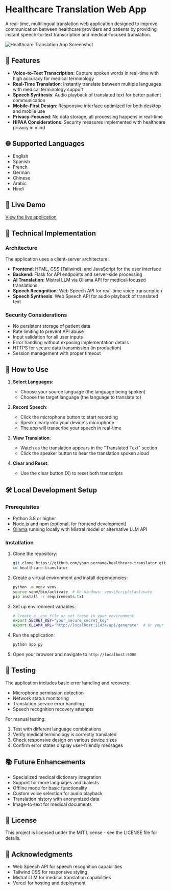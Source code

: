 # Healthcare Translation Web App

A real-time, multilingual translation web application designed to improve communication between healthcare providers and patients by providing instant speech-to-text transcription and medical-focused translation.

![Healthcare Translation App Screenshot](https://via.placeholder.com/800x450.png?text=Healthcare+Translation+App)

## 🏥 Features

- **Voice-to-Text Transcription**: Capture spoken words in real-time with high accuracy for medical terminology
- **Real-Time Translation**: Instantly translate between multiple languages with medical terminology support
- **Speech Synthesis**: Audio playback of translated text for better patient communication
- **Mobile-First Design**: Responsive interface optimized for both desktop and mobile use
- **Privacy-Focused**: No data storage, all processing happens in real-time
- **HIPAA Considerations**: Security measures implemented with healthcare privacy in mind

## 🌐 Supported Languages

- English
- Spanish
- French
- German
- Chinese
- Arabic
- Hindi

## 🚀 Live Demo

[View the live application](https://healthcare-translator.vercel.app)

## 🔧 Technical Implementation

### Architecture

The application uses a client-server architecture:
- **Frontend**: HTML, CSS (Tailwind), and JavaScript for the user interface
- **Backend**: Flask for API endpoints and server-side processing
- **AI Translation**: Mistral LLM via Ollama API for medical-focused translations
- **Speech Recognition**: Web Speech API for real-time voice transcription
- **Speech Synthesis**: Web Speech API for audio playback of translated text

### Security Considerations

- No persistent storage of patient data
- Rate limiting to prevent API abuse
- Input validation for all user inputs
- Error handling without exposing implementation details
- HTTPS for secure data transmission (in production)
- Session management with proper timeout

## 📱 How to Use

1. **Select Languages**:
   - Choose your source language (the language being spoken)
   - Choose the target language (the language to translate to)

2. **Record Speech**:
   - Click the microphone button to start recording
   - Speak clearly into your device's microphone
   - The app will transcribe your speech in real-time

3. **View Translation**:
   - Watch as the translation appears in the "Translated Text" section
   - Click the speaker button to hear the translation spoken aloud

4. **Clear and Reset**:
   - Use the clear button (X) to reset both transcripts

## 🛠️ Local Development Setup

### Prerequisites

- Python 3.8 or higher
- Node.js and npm (optional, for frontend development)
- [Ollama](https://ollama.ai/) running locally with Mistral model or alternative LLM API

### Installation

1. Clone the repository:
   ```bash
   git clone https://github.com/yourusername/healthcare-translator.git
   cd healthcare-translator
   ```

2. Create a virtual environment and install dependencies:
   ```bash
   python -m venv venv
   source venv/bin/activate  # On Windows: venv\Scripts\activate
   pip install -r requirements.txt
   ```

3. Set up environment variables:
   ```bash
   # Create a .env file or set these in your environment
   export SECRET_KEY="your_secure_secret_key"
   export OLLAMA_URL="http://localhost:11434/api/generate"  # Or your LLM API URL
   ```

4. Run the application:
   ```bash
   python app.py
   ```

5. Open your browser and navigate to `http://localhost:5000`

## 🧪 Testing

The application includes basic error handling and recovery:
- Microphone permission detection
- Network status monitoring
- Translation service error handling
- Speech recognition recovery attempts

For manual testing:
1. Test with different language combinations
2. Verify medical terminology is correctly translated
3. Check responsive design on various device sizes
4. Confirm error states display user-friendly messages

## 📚 Future Enhancements

- Specialized medical dictionary integration
- Support for more languages and dialects
- Offline mode for basic functionality
- Custom voice selection for audio playback
- Translation history with anonymized data
- Image-to-text for medical documents

## 📄 License

This project is licensed under the MIT License - see the LICENSE file for details.

## 🙏 Acknowledgments

- Web Speech API for speech recognition capabilities
- Tailwind CSS for responsive styling
- Mistral LLM for medical translation capabilities
- Vercel for hosting and deployment